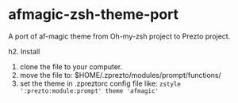 # afmagic-zsh-theme-port
A port of af-magic theme from Oh-my-zsh project to Prezto project.


h2. Install

1. clone the file to your computer.
2. move the file to: $HOME/.zprezto/modules/prompt/functions/
3. set the theme in .zpreztorc config file like:
```zstyle ':prezto:module:prompt' theme 'afmagic'```

